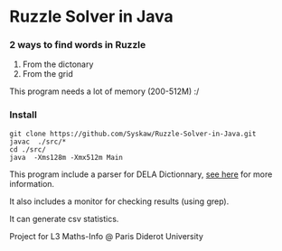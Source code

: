 # Ruzzle Solver in Java


### 2 ways to find words in Ruzzle

1. From the dictonary
2. From the grid

This program needs a lot of memory (200-512M) :/


### Install 
```
git clone https://github.com/Syskaw/Ruzzle-Solver-in-Java.git
javac  ./src/*
cd ./src/ 
java  -Xms128m -Xmx512m Main
```

This program include a parser for DELA Dictionnary,  [see here](infolingu.univ-mlv.fr/DonneesLinguistiques/Dictionnaires/telechargement.html) for more information.

It also includes a monitor for checking results (using grep).

It can generate csv statistics.

Project for L3 Maths-Info @ Paris Diderot University






